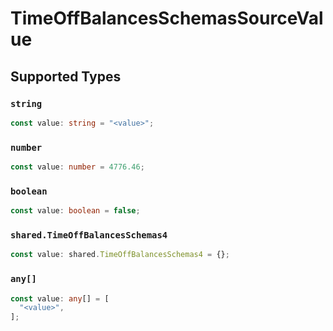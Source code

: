 # TimeOffBalancesSchemasSourceValue


## Supported Types

### `string`

```typescript
const value: string = "<value>";
```

### `number`

```typescript
const value: number = 4776.46;
```

### `boolean`

```typescript
const value: boolean = false;
```

### `shared.TimeOffBalancesSchemas4`

```typescript
const value: shared.TimeOffBalancesSchemas4 = {};
```

### `any[]`

```typescript
const value: any[] = [
  "<value>",
];
```

